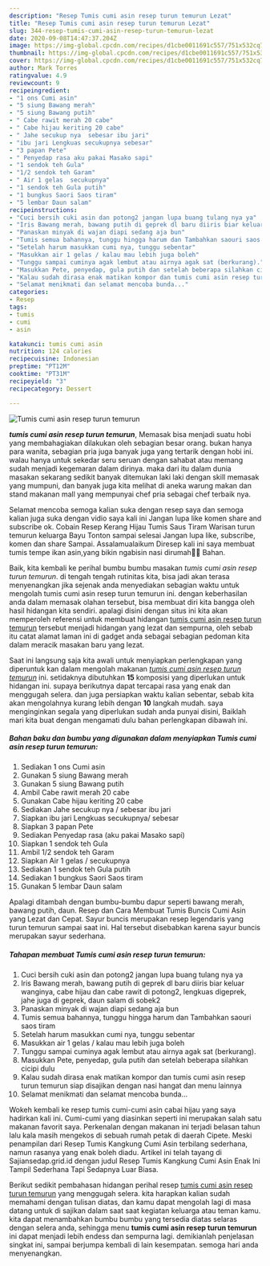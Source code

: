 ```yaml
---
description: "Resep Tumis cumi asin resep turun temurun Lezat"
title: "Resep Tumis cumi asin resep turun temurun Lezat"
slug: 344-resep-tumis-cumi-asin-resep-turun-temurun-lezat
date: 2020-09-08T14:47:37.204Z
image: https://img-global.cpcdn.com/recipes/d1cbe0011691c557/751x532cq70/tumis-cumi-asin-resep-turun-temurun-foto-resep-utama.jpg
thumbnail: https://img-global.cpcdn.com/recipes/d1cbe0011691c557/751x532cq70/tumis-cumi-asin-resep-turun-temurun-foto-resep-utama.jpg
cover: https://img-global.cpcdn.com/recipes/d1cbe0011691c557/751x532cq70/tumis-cumi-asin-resep-turun-temurun-foto-resep-utama.jpg
author: Mark Torres
ratingvalue: 4.9
reviewcount: 9
recipeingredient:
- "1 ons Cumi asin"
- "5 siung Bawang merah"
- "5 siung Bawang putih"
- " Cabe rawit merah 20 cabe"
- " Cabe hijau keriting 20 cabe"
- " Jahe secukup nya  sebesar ibu jari"
- "ibu jari Lengkuas secukupnya sebesar"
- "3 papan Pete"
- " Penyedap rasa aku pakai Masako sapi"
- "1 sendok teh Gula"
- "1/2 sendok teh Garam"
- " Air 1 gelas  secukupnya"
- "1 sendok teh Gula putih"
- "1 bungkus Saori Saos tiram"
- "5 lembar Daun salam"
recipeinstructions:
- "Cuci bersih cuki asin dan potong2 jangan lupa buang tulang nya ya"
- "Iris Bawang merah, bawang putih di geprek dl baru diiris biar keluar wanginya, cabe hijau dan cabe rawit di potong2, lengkuas digeprek, jahe juga di geprek, daun salam di sobek2"
- "Panaskan minyak di wajan diapi sedang aja bun"
- "Tumis semua bahannya, tunggu hingga harum dan Tambahkan saouri saos tiram"
- "Setelah harum masukkan cumi nya, tunggu sebentar"
- "Masukkan air 1 gelas / kalau mau lebih juga boleh"
- "Tunggu sampai cuminya agak lembut atau airnya agak sat (berkurang)."
- "Masukkan Pete, penyedap, gula putih dan setelah beberapa silahkan cicipi dulu"
- "Kalau sudah dirasa enak matikan kompor dan tumis cumi asin resep turun temurun siap disajikan dengan nasi hangat dan menu lainnya"
- "Selamat menikmati dan selamat mencoba bunda..."
categories:
- Resep
tags:
- tumis
- cumi
- asin

katakunci: tumis cumi asin 
nutrition: 124 calories
recipecuisine: Indonesian
preptime: "PT12M"
cooktime: "PT31M"
recipeyield: "3"
recipecategory: Dessert

---
```



![Tumis cumi asin resep turun temurun](https://img-global.cpcdn.com/recipes/d1cbe0011691c557/751x532cq70/tumis-cumi-asin-resep-turun-temurun-foto-resep-utama.jpg)

<b><i>tumis cumi asin resep turun temurun</i></b>, Memasak bisa menjadi suatu hobi yang membahagiakan dilakukan oleh sebagian besar orang. bukan hanya para wanita, sebagian pria juga banyak juga yang tertarik dengan hobi ini. walau hanya untuk sekedar seru seruan dengan sahabat atau memang sudah menjadi kegemaran dalam dirinya. maka dari itu dalam dunia masakan sekarang sedikit banyak ditemukan laki laki dengan skill memasak yang mumpuni, dan banyak juga kita melihat di aneka warung makan dan stand makanan mall yang mempunyai chef pria sebagai chef terbaik nya.

Selamat mencoba semoga kalian suka dengan resep saya dan semoga kalian juga suka dengan vidio saya kali ini Jangan lupa like komen share and subscribe ok. Cobain Resep Kerang Hijau Tumis Saus Tiram Warisan turun temurun keluarga Bayu Tonton sampai selesai Jangan lupa like, subscribe, komen dan share Sampai. Assalamualaikum Diresep kali ini saya membuat tumis tempe ikan asin,yang bikin ngabisin nasi dirumah🤣🤣 Bahan.

Baik, kita kembali ke perihal bumbu bumbu masakan <i>tumis cumi asin resep turun temurun</i>. di tengah tengah rutinitas kita, bisa jadi akan terasa menyenangkan jika sejenak anda menyediakan sebagian waktu untuk mengolah tumis cumi asin resep turun temurun ini. dengan keberhasilan anda dalam memasak olahan tersebut, bisa membuat diri kita bangga oleh hasil hidangan kita sendiri. apalagi disini dengan situs ini kita akan memperoleh referensi untuk membuat hidangan <u>tumis cumi asin resep turun temurun</u> tersebut menjadi hidangan yang lezat dan sempurna, oleh sebab itu catat alamat laman ini di gadget anda sebagai sebagian pedoman kita dalam meracik masakan baru yang lezat.


Saat ini langsung saja kita awali untuk menyiapkan perlengkapan yang diperuntuk kan dalam mengolah makanan <u><i>tumis cumi asin resep turun temurun</i></u> ini. setidaknya dibutuhkan <b>15</b> komposisi yang diperlukan untuk hidangan ini. supaya berikutnya dapat tercapai rasa yang enak dan menggugah selera. dan juga persiapkan waktu kalian sebentar, sebab kita akan mengolahnya kurang lebih dengan <b>10</b> langkah mudah. saya menginginkan segala yang diperlukan sudah anda punyai disini, Baiklah mari kita buat dengan mengamati dulu bahan perlengkapan dibawah ini.

<!--inarticleads1-->

##### Bahan baku dan bumbu yang digunakan dalam menyiapkan Tumis cumi asin resep turun temurun:

1. Sediakan 1 ons Cumi asin
1. Gunakan 5 siung Bawang merah
1. Gunakan 5 siung Bawang putih
1. Ambil  Cabe rawit merah 20 cabe
1. Gunakan  Cabe hijau keriting 20 cabe
1. Sediakan  Jahe secukup nya / sebesar ibu jari
1. Siapkan ibu jari Lengkuas secukupnya/ sebesar
1. Siapkan 3 papan Pete
1. Sediakan  Penyedap rasa (aku pakai Masako sapi)
1. Siapkan 1 sendok teh Gula
1. Ambil 1/2 sendok teh Garam
1. Siapkan  Air 1 gelas / secukupnya
1. Sediakan 1 sendok teh Gula putih
1. Sediakan 1 bungkus Saori Saos tiram
1. Gunakan 5 lembar Daun salam


Apalagi ditambah dengan bumbu-bumbu dapur seperti bawang merah, bawang putih, daun. Resep dan Cara Membuat Tumis Buncis Cumi Asin yang Lezat dan Cepat. Sayur buncis merupakan resep legendaris yang turun temurun sampai saat ini. Hal tersebut disebabkan karena sayur buncis merupakan sayur sederhana. 

<!--inarticleads2-->

##### Tahapan membuat Tumis cumi asin resep turun temurun:

1. Cuci bersih cuki asin dan potong2 jangan lupa buang tulang nya ya
1. Iris Bawang merah, bawang putih di geprek dl baru diiris biar keluar wanginya, cabe hijau dan cabe rawit di potong2, lengkuas digeprek, jahe juga di geprek, daun salam di sobek2
1. Panaskan minyak di wajan diapi sedang aja bun
1. Tumis semua bahannya, tunggu hingga harum dan Tambahkan saouri saos tiram
1. Setelah harum masukkan cumi nya, tunggu sebentar
1. Masukkan air 1 gelas / kalau mau lebih juga boleh
1. Tunggu sampai cuminya agak lembut atau airnya agak sat (berkurang).
1. Masukkan Pete, penyedap, gula putih dan setelah beberapa silahkan cicipi dulu
1. Kalau sudah dirasa enak matikan kompor dan tumis cumi asin resep turun temurun siap disajikan dengan nasi hangat dan menu lainnya
1. Selamat menikmati dan selamat mencoba bunda...


Wokeh kembali ke resep tumis cumi-cumi asin cabai hijau yang saya hadirkan kali ini. Cumi-cumi yang diasinkan seperti ini merupakan salah satu makanan favorit saya. Perkenalan dengan makanan ini terjadi belasan tahun lalu kala masih mengekos di sebuah rumah petak di daerah Cipete. Meski penampilan dari Resep Tumis Kangkung Cumi Asin terbilang sederhana, namun rasanya yang enak boleh diadu. Artikel ini telah tayang di Sajiansedap.grid.id dengan judul Resep Tumis Kangkung Cumi Asin Enak Ini Tampil Sederhana Tapi Sedapnya Luar Biasa. 

Berikut sedikit pembahasan hidangan perihal resep <u>tumis cumi asin resep turun temurun</u> yang menggugah selera. kita harapkan kalian sudah memahami dengan tulisan diatas, dan kamu dapat mengolah lagi di masa datang untuk di sajikan dalam saat saat kegiatan keluarga atau teman kamu. kita dapat menambahkan bumbu bumbu yang tersedia diatas selaras dengan selera anda, sehingga menu <b>tumis cumi asin resep turun temurun</b> ini dapat menjadi lebih endess dan sempurna lagi. demikianlah penjelasan singkat ini, sampai berjumpa kembali di lain kesempatan. semoga hari anda menyenangkan.
